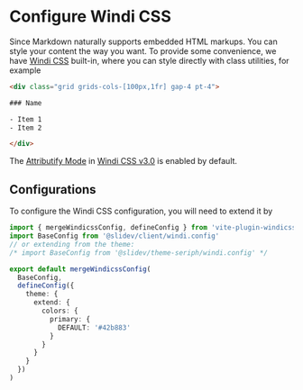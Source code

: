 # Configure Windi CSS

Since Markdown naturally supports embedded HTML markups. You can style your content the way you want. To provide some convenience, we have [Windi CSS](https://github.com/windicss/windicss) built-in, where you can style directly with class utilities, for example

```html
<div class="grid grids-cols-[100px,1fr] gap-4 pt-4">

### Name

- Item 1
- Item 2

</div>
```

The [Attributify Mode](https://windicss.org/posts/v30.html#attributify-mode) in [Windi CSS v3.0](https://windicss.org/posts/v30.html) is enabled by default.

## Configurations

To configure the Windi CSS configuration, you will need to extend it by

```ts
import { mergeWindicssConfig, defineConfig } from 'vite-plugin-windicss'
import BaseConfig from '@slidev/client/windi.config'
// or extending from the theme:
/* import BaseConfig from '@slidev/theme-seriph/windi.config' */

export default mergeWindicssConfig(
  BaseConfig,
  defineConfig({
    theme: {
      extend: {
        colors: {
          primary: {
            DEFAULT: '#42b883'
          }
        }
      }
    }
  })
)
```
